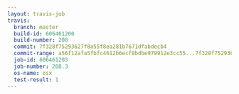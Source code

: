 ```yaml
---
layout: travis-job
travis:
  branch: master
  build-id: 606461200
  build-number: 208
  commit: 7f328f75293627f8a55f8ea281b7671dfabdecb4
  commit-range: a56f12afa5fbfc4612b6ecf8bdbe979912e3cc55...7f328f75293627f8a55f8ea281b7671dfabdecb4
  job-id: 606461203
  job-number: 208.3
  os-name: osx
  test-result: 1
---
```

